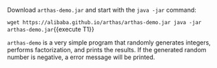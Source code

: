 



Download `arthas-demo.jar` and start with the `java -jar` command:

`wget https://alibaba.github.io/arthas/arthas-demo.jar
java -jar arthas-demo.jar`{{execute T1}}

`arthas-demo` is a very simple program that randomly generates integers, performs factorization, and prints the results.
If the generated random number is negative, a error message will be printed.